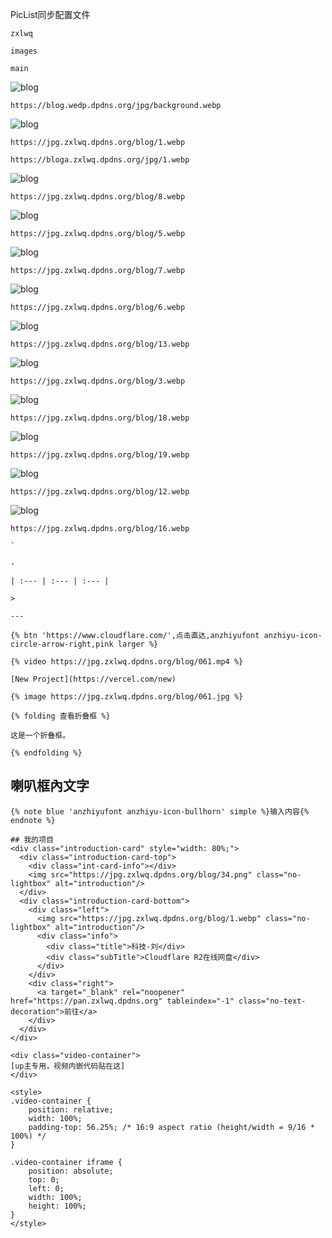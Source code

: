 PicList同步配置文件
```
zxlwq
```
```
images
```
```
main
```
![blog](https://blog.wedp.dpdns.org/jpg/background.webp)
```
https://blog.wedp.dpdns.org/jpg/background.webp
```
![blog](https://jpg.zxlwq.dpdns.org/blog/1.webp)
```
https://jpg.zxlwq.dpdns.org/blog/1.webp
```
```
https://bloga.zxlwq.dpdns.org/jpg/1.webp
```

![blog](https://jpg.zxlwq.dpdns.org/blog/8.webp)
```
https://jpg.zxlwq.dpdns.org/blog/8.webp
```
![blog](https://jpg.zxlwq.dpdns.org/blog/5.webp)
```
https://jpg.zxlwq.dpdns.org/blog/5.webp
```
![blog](https://jpg.zxlwq.dpdns.org/blog/7.webp)
```
https://jpg.zxlwq.dpdns.org/blog/7.webp
```
![blog](https://jpg.zxlwq.dpdns.org/blog/6.webp)
```
https://jpg.zxlwq.dpdns.org/blog/6.webp
```
![blog](https://jpg.zxlwq.dpdns.org/blog/13.webp)
```
https://jpg.zxlwq.dpdns.org/blog/13.webp
```
![blog](https://jpg.zxlwq.dpdns.org/blog/3.webp)
```
https://jpg.zxlwq.dpdns.org/blog/3.webp
```
![blog](https://jpg.zxlwq.dpdns.org/blog/18.webp)
```
https://jpg.zxlwq.dpdns.org/blog/18.webp
```
![blog](https://jpg.zxlwq.dpdns.org/blog/19.webp)
```
https://jpg.zxlwq.dpdns.org/blog/19.webp
```
![blog](https://jpg.zxlwq.dpdns.org/blog/12.webp)
```
https://jpg.zxlwq.dpdns.org/blog/12.webp
```
![blog](https://jpg.zxlwq.dpdns.org/blog/16.webp)
```
https://jpg.zxlwq.dpdns.org/blog/16.webp
```
```
`
```
```
-
```
```
| :--- | :--- | :--- |
```
```
>
```
```
---
```
```
{% btn 'https://www.cloudflare.com/',点击直达,anzhiyufont anzhiyu-icon-circle-arrow-right,pink larger %}
```
```
{% video https://jpg.zxlwq.dpdns.org/blog/061.mp4 %}
```
```
[New Project](https://vercel.com/new)
```
```
{% image https://jpg.zxlwq.dpdns.org/blog/061.jpg %}
```
```
{% folding 查看折叠框 %}

这是一个折叠框。

{% endfolding %}

```
## 喇叭框內文字
```
{% note blue 'anzhiyufont anzhiyu-icon-bullhorn' simple %}输入内容{% endnote %}
```
```
## 我的项目
<div class="introduction-card" style="width: 80%;">
  <div class="introduction-card-top">
    <div class="int-card-info"></div>
    <img src="https://jpg.zxlwq.dpdns.org/blog/34.png" class="no-lightbox" alt="introduction"/>
  </div>     
  <div class="introduction-card-bottom">
    <div class="left">
      <img src="https://jpg.zxlwq.dpdns.org/blog/1.webp" class="no-lightbox" alt="introduction"/>
      <div class="info">
        <div class="title">科技-刘</div>
        <div class="subTitle">Cloudflare R2在线网盘</div>
      </div>
    </div>
    <div class="right">
      <a target="_blank" rel="noopener" href="https://pan.zxlwq.dpdns.org" tableindex="-1" class="no-text-decoration">前往</a>
    </div>
  </div>
</div>
```
```
<div class="video-container">
[up主专用，视频内嵌代码贴在这]
</div>

<style>
.video-container {
    position: relative;
    width: 100%;
    padding-top: 56.25%; /* 16:9 aspect ratio (height/width = 9/16 * 100%) */
}

.video-container iframe {
    position: absolute;
    top: 0;
    left: 0;
    width: 100%;
    height: 100%;
}
</style>

```
